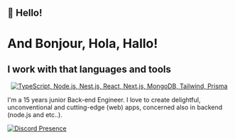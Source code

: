 ## 🙋 Hello!
# And Bonjour, Hola, Hallo!

## I work with that languages and tools 
<p align="center">
  <a href="#">
    <img src="https://skillicons.dev/icons?i=ts,nodejs,nestjs,react,nextjs,mongodb,tailwindcss,prisma" alt="TypeScript, Node.js, Nest.js, React, Next.js, MongoDB, Tailwind, Prisma" />
  </a>
</p>

I'm a 15 years junior Back-end Engineer. 
I love to create delightful, unconventional and cutting-edge (web) apps, concerned also in backend (node.js and etc..).

[![Discord Presence](https://lanyard.cnrad.dev/api/921397251446808616)](https://discord.com/users/921397251446808616)



